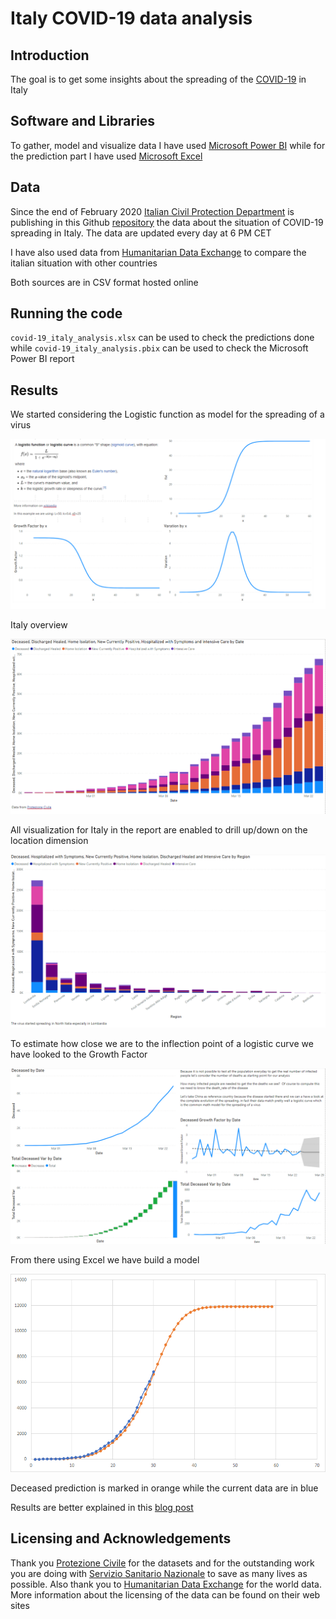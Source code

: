 # Italy COVID-19 data analysis 

## Introduction

The goal is to get some insights about the spreading of the [COVID-19](https://en.wikipedia.org/wiki/Coronavirus_disease_2019) in Italy

## Software and Libraries

To gather, model and visualize data I have used [Microsoft Power BI](https://powerbi.microsoft.com/en-us/) while for the prediction part I have used [Microsoft Excel](https://products.office.com/en/excel)

## Data

Since the end of February 2020 [Italian Civil Protection Department](http://www.protezionecivile.gov.it/) is publishing in this Github [repository](https://github.com/pcm-dpc/COVID-19) the data about the situation of COVID-19 spreading in Italy. The data are updated every day at 6 PM CET

I have also used data from [Humanitarian Data Exchange](https://data.humdata.org/dataset/novel-coronavirus-2019-ncov-cases) to compare the italian situation with other countries

Both sources are in CSV format hosted online

## Running the code

`covid-19_italy_analysis.xlsx` can be used to check the predictions done while `covid-19_italy_analysis.pbix` can be used to check the Microsoft Power BI report

## Results

We started considering the Logistic function as model for the spreading of a virus

![logistic_function_power_bi](images/logistic_function_power_bi.png)

Italy overview

![italy_spreading_overview](images/italy_spreading_overview.png)

All visualization for Italy in the report are enabled to drill up/down on the location dimension

![italy_spreading_overview_region](images/italy_spreading_overview_region.png)

To estimate how close we are to the inflection point of a logistic curve we have looked to the Growth Factor

![deceased_growth_factor](images/deceased_growth_factor.png)

From there using Excel we have build a model

![deceased_model](images/deceased_model.png)

Deceased prediction is marked in orange while the current data are in blue

Results are better explained in this [blog post](https://medium.com/@simone.rigoni01/analyse-covid-19-spreading-in-italy-with-microsoft-excel-and-power-bi-a4ac70cb4d11)

## Licensing and Acknowledgements

Thank you [Protezione Civile](http://www.protezionecivile.gov.it/) for the datasets and for the outstanding work you are doing with [Servizio Sanitario Nazionale](http://www.salute.gov.it/portale/salute/p1_4.jsp?lingua=italiano&area=Il_Ssn) to save as many lives as possible.
Also thank you to [Humanitarian Data Exchange](https://data.humdata.org/dataset/novel-coronavirus-2019-ncov-cases) for the world data. More information about the licensing of the data can be found on their web sites

